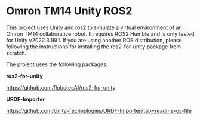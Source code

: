 # Omron TM14 Unity ROS2
This project uses Unity and ros2 to simulate a virtual environment of an Omron TM14 collaborative robot.
It requires ROS2 Humble and is only tested for Unity v2022.3.16f1. If you are using another ROS distribution, please following the instructions for installing the ros2-for-unity package from scratch.

The project uses the following packages:

**ros2-for-unity**

https://github.com/RobotecAI/ros2-for-unity

**URDF-Importer**

https://github.com/Unity-Technologies/URDF-Importer?tab=readme-ov-file